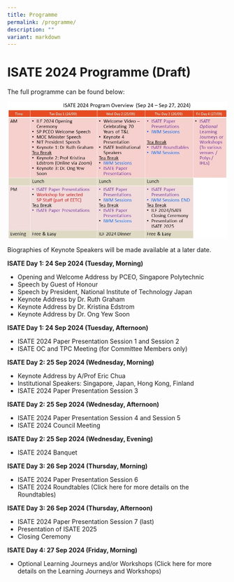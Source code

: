 ```yaml
---
title: Programme
permalink: /programme/
description: ""
variant: markdown
---
```

# ISATE 2024 Programme (Draft)

The full programme can be found below:

![](/images/ISATE_2024___Program_Overview__based_on_Jan_16_deck_.jpg)


Biographies of Keynote Speakers will be made available at a later date.

**ISATE Day 1: 24 Sep 2024 (Tuesday, Morning)**
- Opening and Welcome Address by PCEO, Singapore Polytechnic
- Speech by Guest of Honour
- Speech by President, National Institute of Technology Japan
- Keynote Address by Dr. Ruth Graham
- Keynote Address by Dr. Kristina Edstrom
- Keynote Address by Dr. Ong Yew Soon

**ISATE Day 1: 24 Sep 2024 (Tuesday, Afternoon)**
- ISATE 2024 Paper Presentation Session 1 and Session 2
- ISATE OC and TPC Meeting (for Committee Members only)

**ISATE Day 2: 25 Sep 2024 (Wednesday, Morning)**
- Keynote Address by A/Prof Eric Chua
- Institutional Speakers: Singapore, Japan, Hong Kong, Finland
- ISATE 2024 Paper Presentation Session 3

**ISATE Day 2: 25 Sep 2024 (Wednesday, Afternoon)**
- ISATE 2024 Paper Presentation Session 4 and Session 5
- ISATE 2024 Council Meeting

**ISATE Day 2: 25 Sep 2024 (Wednesday, Evening)**
- ISATE 2024 Banquet

<a name="26Sep2024"></a>
**ISATE Day 3: 26 Sep 2024 (Thursday, Morning)**
- ISATE 2024 Paper Presentation Session 6
- ISATE 2024 Roundtables (Click here for more details on the Roundtables)


**ISATE Day 3: 26 Sep 2024 (Thursday, Afternoon)**
- ISATE 2024 Paper Presentation Session 7 (last)
- Presentation of ISATE 2025
- Closing Ceremony

**ISATE Day 4: 27 Sep 2024 (Friday, Morning)**
- Optional Learning Journeys and/or Workshops (Click here for more details on the Learning Journeys and Workshops)